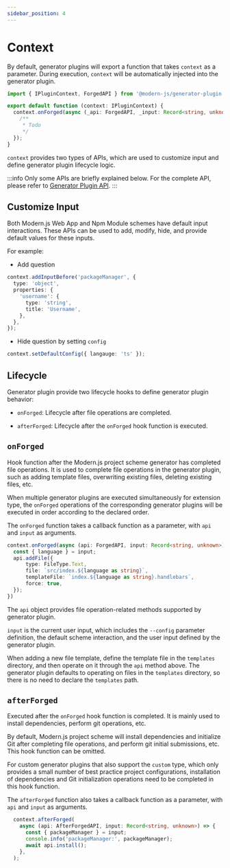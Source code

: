```yaml
---
sidebar_position: 4
---
```


# Context

By default, generator plugins will export a function that takes `context` as a parameter. During execution, `context` will be automatically injected into the generator plugin.

```ts title="src/index.ts"
import { IPluginContext, ForgedAPI } from '@modern-js/generator-plugin';

export default function (context: IPluginContext) {
  context.onForged(async (_api: ForgedAPI, _input: Record<string, unknown>) => {
    /**
     * Todo
     */
  });
}
```
`context` provides two types of APIs, which are used to customize input and define generator plugin lifecycle logic.

:::info
Only some APIs are briefly explained below. For the complete API, please refer to [Generator Plugin API](/guides/topic-detail/generator/plugin/api/context.html).
:::

## Customize Input

Both Modern.js Web App and Npm Module schemes have default input interactions. These APIs can be used to add, modify, hide, and provide default values for these inputs.

For example:

- Add question

```ts
context.addInputBefore('packageManager', {
  type: 'object',
  properties: {
    'username': {
      type: 'string',
      title: 'Username',
    },
  },
});
```

- Hide question by setting `config`

```ts
context.setDefaultConfig({ langauge: 'ts' });
```

## Lifecycle

Generator plugin provide two lifecycle hooks to define generator plugin behavior:

- `onForged`: Lifecycle after file operations are completed.

- `afterForged`: Lifecycle after the `onForged` hook function is executed.

## `onForged`

Hook function after the Modern.js project scheme generator has completed file operations. It is used to complete file operations in the generator plugin, such as adding template files, overwriting existing files, deleting existing files, etc.

When multiple generator plugins are executed simultaneously for extension type, the `onForged` operations of the corresponding generator plugins will be executed in order according to the declared order.

The `onForged` function takes a callback function as a parameter, with `api` and `input` as arguments.

```ts
context.onForged(async (api: ForgedAPI, input: Record<string, unknown>) => {
  const { language } = input;
  api.addFile({
      type: FileType.Text,
      file: `src/index.${language as string}`,
      templateFile: `index.${language as string}.handlebars`,
      force: true,
  });
})
```

The `api` object provides file operation-related methods supported by generator plugin.

`input` is the current user input, which includes the `--config` parameter definition, the default scheme interaction, and the user input defined by the generator plugin.

When adding a new file template, define the template file in the `templates` directory, and then operate on it through the `api` method above. The generator plugin defaults to operating on files in the `templates` directory, so there is no need to declare the `templates` path.

## `afterForged`

Executed after the `onForged` hook function is completed. It is mainly used to install dependencies, perform git operations, etc.

By default, Modern.js project scheme will install dependencies and initialize Git after completing file operations, and perform git initial submissions, etc. This hook function can be omitted.

For custom generator plugins that also support the `custom` type, which only provides a small number of best practice project configurations, installation of dependencies and Git initialization operations need to be completed in this hook function.

The `afterForged` function also takes a callback function as a parameter, with `api` and `input` as arguments.

```ts
  context.afterForged(
    async (api: AfterForgedAPI, input: Record<string, unknown>) => {
      const { packageManager } = input;
      console.info('packageManager:', packageManager);
      await api.install();
    },
  );
```
